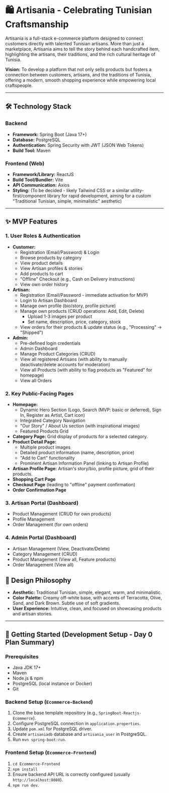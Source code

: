 # 🛍️ Artisania - Celebrating Tunisian Craftsmanship

Artisania is a full-stack e-commerce platform designed to connect customers directly with talented Tunisian artisans. More than just a marketplace, Artisania aims to tell the story behind each handcrafted item, highlighting the artisans, their traditions, and the rich cultural heritage of Tunisia.

**Vision:** To develop a platform that not only sells products but fosters a connection between customers, artisans, and the traditions of Tunisia, offering a modern, smooth shopping experience while empowering local craftspeople.

---

## 🛠️ Technology Stack

### Backend
*   **Framework:** Spring Boot (Java 17+)
*   **Database:** PostgreSQL
*   **Authentication:** Spring Security with JWT (JSON Web Tokens)
*   **Build Tool:** Maven

### Frontend (Web)
*   **Framework/Library:** ReactJS
*   **Build Tool/Bundler:** Vite
*   **API Communication:** Axios
*   **Styling:** (To be decided - likely Tailwind CSS or a similar utility-first/component library for rapid development, aiming for a custom "Traditional Tunisian, simple, minimalistic" aesthetic)

---

## ✨ MVP Features 

### 1. User Roles & Authentication
*   **Customer:**
    *   Registration (Email/Password) & Login
    *   Browse products by category
    *   View product details
    *   View Artisan profiles & stories
    *   Add products to cart
    *   "Offline" Checkout (e.g., Cash on Delivery instructions)
    *   View own order history
*   **Artisan:**
    *   Registration (Email/Password - immediate activation for MVP)
    *   Login to Artisan Dashboard
    *   Manage own profile (bio/story, profile picture)
    *   Manage own products (CRUD operations: Add, Edit, Delete)
        *   Upload 1-3 images per product
        *   Set name, description, price, category, stock
    *   View orders for their products & update status (e.g., "Processing" -> "Shipped")
*   **Admin:**
    *   Pre-defined login credentials
    *   Admin Dashboard
    *   Manage Product Categories (CRUD)
    *   View all registered Artisans (with ability to manually deactivate/delete accounts for moderation)
    *   View all Products (with ability to flag products as "Featured" for homepage)
    *   View all Orders

### 2. Key Public-Facing Pages
*   **Homepage:**
    *   Dynamic Hero Section (Logo, Search (MVP: basic or deferred), Sign In, Register as Artist, Cart icon)
    *   Integrated Category Navigation
    *   "Our Story" / About Us section (with inspirational images)
    *   Featured Products Grid
*   **Category Page:** Grid display of products for a selected category.
*   **Product Detail Page:**
    *   Multiple product images
    *   Detailed product information (name, description, price)
    *   "Add to Cart" functionality
    *   Prominent Artisan Information Panel (linking to Artisan Profile)
*   **Artisan Profile Page:** Artisan's story/bio, profile picture, grid of their products.
*   **Shopping Cart Page**
*   **Checkout Page** (leading to "offline" payment confirmation)
*   **Order Confirmation Page**

### 3. Artisan Portal (Dashboard)
*   Product Management (CRUD for own products)
*   Profile Management
*   Order Management (for own orders)

### 4. Admin Portal (Dashboard)
*   Artisan Management (View, Deactivate/Delete)
*   Category Management (CRUD)
*   Product Management (View all, Feature products)
*   Order Management (View all)


## 🎨 Design Philosophy
*   **Aesthetic:** Traditional Tunisian, simple, elegant, warm, and minimalistic.
*   **Color Palette:** Creamy off-white base, with accents of Terracotta, Olive, Sand, and Dark Brown. Subtle use of soft gradients.
*   **User Experience:** Intuitive, clean, and focused on showcasing products and artisan stories.

---

## 🚀 Getting Started (Development Setup - Day 0 Plan Summary)

### Prerequisites
*   Java JDK 17+
*   Maven
*   Node.js & npm
*   PostgreSQL (local instance or Docker)
*   Git

### Backend Setup (`Ecommerce-Backend`)
1.  Clone the base template repository (e.g., `SpringBoot-Reactjs-Ecommerce`).
2.  Configure PostgreSQL connection in `application.properties`.
3.  Update `pom.xml` for PostgreSQL driver.
4.  Create `artisaniadb` database and `artisania_user` in PostgreSQL.
5.  Run `mvn spring-boot:run`.

### Frontend Setup (`Ecommerce-Frontend`)
1.  `cd Ecommerce-Frontend`
2.  `npm install`
3.  Ensure backend API URL is correctly configured (usually `http://localhost:8080`).
4.  `npm run dev`.
